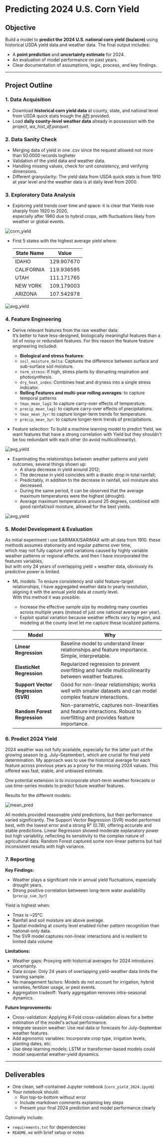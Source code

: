 # Predicting 2024 U.S. Corn Yield  

## Objective

Build a model to **predict the 2024 U.S. national corn yield (bu/acre)** using historical USDA yield data and weather data. The final output includes:

- A **point prediction** and **uncertainty estimate** for 2024.
- An evaluation of model performance on past years.
- Clear documentation of assumptions, logic, process, and key findings.

---

## Project Outline

### 1. Data Acquisition

- Download **historical corn yield data** at county, state, and national level from USDA quick stats trough the [API](https://quickstats.nass.usda.gov/api) provided.
- Load **daily county-level weather data** already in possession with the project, *wx_hist_df.parquet*.

### 2. Data Sanity Check

- Merging data of yield in one .csv since the request allowed not more than 50.0000 records togheter
- Validation of the yield data and weather data.
- Handling missing values, check for unit consistency, and verifying dimensions.
- Different granyularity: The yield data from USDA quick stats is from 1910 at year level and the weather data is at daily level from 2000. <br>

### 3. Exploratory Data Analysis

- Exploring yield trends over time and space: it is clear that Yields rose sharply from 1920 to 2020, <br>
especially after 1960 due to hybrid crops, with fluctuations likely from weather or global events.

![corn_yield](./images/corn_yield_over_years.png)

- First 5 states with the highest average yield where:
    
    | State Name  | Value      |
    |-------------|------------|
    | IDAHO       | 129.907670 |
    | CALIFORNIA  | 119.936595 |
    | UTAH        | 111.171765 |
    | NEW YORK    | 109.179003 |
    | ARIZONA     | 107.542978 |

![avg_yield](./images/avg_yield_states.png)

 
### 4. Feature Engineering

- Derive relevant features from the raw weather data: <br>
It’s better to have less-designed, biologically meaningful features than a lot of noisy or redundant features. For this reason the feature feature engineering included: <br>
    - **Biological and stress features**: <br>
    - `soil_moisture_delta`: Captures the difference between surface and sub-surface soil moisture.
    - `term_stress`: If high, stress plants by disrupting respiration and photosynthesis.
    - `dry_heat_index`: Combines heat and dryness into a single stress indicator. 
    - **Rolling Features and multi-year rolling averages**: to capture temporal patterns <br>
    - `tmax_mean_lag1`: to capture carry-over effects of temperature.
    - `precip_mean_lag1`: to capture carry-over effects of precipitations.
    - `tmax_mean_3yr`: to capture longer-term trends for temperature.
    - `precip_mean_3yr`: to capture longer-term trends of precipitations.
  
- Feature selection:
  To build a machine learning model to predict Yield, we want features that have a strong correlation with Yield but they shouldn't be too redundant with each other (to avoid multicollinearity).

![avg_yield](./images/mtrx_corr_yield_weather.png)

- Examinating the relationships between weather patterns and yield outcomes, several things shown up: <br>
    - A sharp decrease in yield around 2012;<br>
    - The decrease in yield coincides with a drastic drop in total rainfall; <br>
    - Predictably, in addition to the decrease in rainfall, soil moisture also decreased. <br>
    - During the same period, it can be observed that the average maximum temperatures were the highest (drought). <br>
    - Average maximum temperatures around 25 degrees, combined with good rainfall/soil moisture, allowed for the best yields. <br>

![avg_yield](./images/feature_comp_yield.png)

### 5. Model Development & Evaluation

As initial experiment i use SARIMAX/SARIMAX with all data from 1910. these methods assumes stationarity and regular patterns over time,  <br>
which may not fully capture yield variations caused by highly variable weather patterns or regional effects. and then I have incorporated the features variables, <br>
but with only 24 years of overlapping yield + weather data, obviously its predictive power is limited. 

- ML models:
    To ensure consistency and valid feature-target relationships, I have aggregated weather data to yearly resolution, aligning it with the annual yield data at county level. <br>
    With this method it was possible:
    - Increase the effective sample size by modeling many counties across multiple years (instead of just one national average per year).
    - Exploit spatial variation because weather effects vary by region, and modeling at the county level let me capture these localized patterns.

    | Model                               | Why                                                                                                       |
    | ----------------------------------- | ------------------------------------------------------------------------------------------------------------------------- |
    | **Linear Regression**               | Baseline model to understand linear relationships and feature importance. Simple, interpretable.                          |
    | **ElasticNet Regression**           | Regularized regression to prevent overfitting and handle multicollinearity between weather features.                      |
    | **Support Vector Regression (SVR)** | Good for non-linear relationships; works well with smaller datasets and can model complex feature interactions.           |
    | **Random Forest Regression**        | Non-parametric, captures non-linearities and feature interactions. Robust to overfitting and provides feature importance. |


### 6. Predict 2024 Yield

2024 weather was not fully available, especially for the latter part of the growing season (e.g. July–September), which are crucial for final yield determination.
My approach was to use the historical average for each feature across previous years as a proxy for the missing 2024 values. This offered was fast, stable, and unbiased estimate.

One potential extension is to incorporate short-term weather forecasts or use time-series models to predict future weather features.

Results for the different models:

![mean_pred](./images/mean_pred.png)

All models provided reasonable yield predictions, but their performance varied significantly. 
The Support Vector Regression (SVR) model performed best, with the lowest error and a strong R² (0.78), offering accurate and stable predictions. 
Linear Regression showed moderate explanatory power but high variability, reflecting its sensitivity to the complex nature of agricultural data. 
Random Forest captured some non-linear patterns but had inconsistent results with high variance.

### 7. Reporting


**Key Findings:**
- Weather plays a significant role in annual yield fluctuations, especially drought years.
- Strong positive correlation betweeen long-term water availability (`precip_sum_3yr`)

Yield is highest when:
- Tmax is ~25°C
- Rainfall and soil moisture are above average.
- Spatial modeling at county level enabled richer pattern recognition than national-only data.
- The SVR model captures non-linear interactions and is resilient to limited data volume

**Limitations:**
- Weather gaps: Proxying with historical averages for 2024 introduces uncertainty.
- Data scope: Only 24 years of overlapping yield-weather data limits the training sample.
- No management factors: Models do not account for irrigation, hybrid varieties, fertilizer usage, or pest events.
- Aggregation tradeoff: Yearly aggregation removes intra-seasonal dynamics.

**Future Improvements:**
- Cross-validation: Applying K-Fold cross-validation allows for a better estimation of the model's actual performance. 
- Integrate season weather: Use real data or forecasts for July–September weather features.
- Add agronomic variables: Incorporate crop type, irrigation levels, planting dates, etc.
- Use deep learning models: LSTM or transformer-based models could model sequential weather-yield dynamics.

---

## Deliverables

- One clean, self-contained Jupyter notebook (`corn_yield_2024.ipynb`)
- Your notebook should:
  - Run top-to-bottom without error
  - Include markdown comments explaining key steps
  - Present your final 2024 prediction and model performance clearly

Optionally include:
- `requirements.txt` for dependencies
- `README.md` with brief setup or notes

